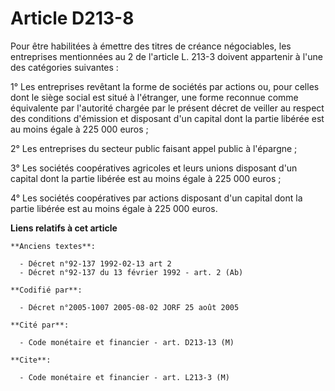 # Article D213-8

Pour être habilitées à émettre des titres de créance négociables, les entreprises mentionnées au 2 de l'article L. 213-3
doivent appartenir à l'une des catégories suivantes :

1° Les entreprises revêtant la forme de sociétés par actions ou, pour celles dont le siège social est situé à l'étranger, une
forme reconnue comme équivalente par l'autorité chargée par le présent décret de veiller au respect des conditions d'émission
et disposant d'un capital dont la partie libérée est au moins égale à 225 000 euros ;

2° Les entreprises du secteur public faisant appel public à l'épargne ;

3° Les sociétés coopératives agricoles et leurs unions disposant d'un capital dont la partie libérée est au moins égale à 225
000 euros ;

4° Les sociétés coopératives par actions disposant d'un capital dont la partie libérée est au moins égale à 225 000 euros.

**Liens relatifs à cet article**

	**Anciens textes**:

	  - Décret n°92-137 1992-02-13 art 2
	  - Décret n°92-137 du 13 février 1992 - art. 2 (Ab)

	**Codifié par**:

	  - Décret n°2005-1007 2005-08-02 JORF 25 août 2005

	**Cité par**:

	  - Code monétaire et financier - art. D213-13 (M)

	**Cite**:

	  - Code monétaire et financier - art. L213-3 (M)
